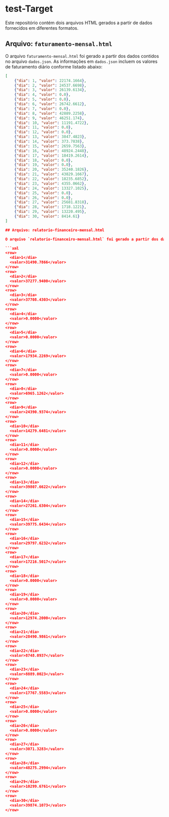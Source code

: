 # test-Target

Este repositório contém dois arquivos HTML gerados a partir de dados fornecidos em diferentes formatos.

## Arquivo: `faturamento-mensal.html`

O arquivo `faturamento-mensal.html` foi gerado a partir dos dados contidos no arquivo `dados.json`. As informações em `dados.json` incluem os valores de faturamento diário conforme listado abaixo:

```json
[
    {"dia": 1, "valor": 22174.1664},
    {"dia": 2, "valor": 24537.6698},
    {"dia": 3, "valor": 26139.6134},
    {"dia": 4, "valor": 0.0},
    {"dia": 5, "valor": 0.0},
    {"dia": 6, "valor": 26742.6612},
    {"dia": 7, "valor": 0.0},
    {"dia": 8, "valor": 42889.2258},
    {"dia": 9, "valor": 46251.174},
    {"dia": 10, "valor": 11191.4722},
    {"dia": 11, "valor": 0.0},
    {"dia": 12, "valor": 0.0},
    {"dia": 13, "valor": 3847.4823},
    {"dia": 14, "valor": 373.7838},
    {"dia": 15, "valor": 2659.7563},
    {"dia": 16, "valor": 48924.2448},
    {"dia": 17, "valor": 18419.2614},
    {"dia": 18, "valor": 0.0},
    {"dia": 19, "valor": 0.0},
    {"dia": 20, "valor": 35240.1826},
    {"dia": 21, "valor": 43829.1667},
    {"dia": 22, "valor": 18235.6852},
    {"dia": 23, "valor": 4355.0662},
    {"dia": 24, "valor": 13327.1025},
    {"dia": 25, "valor": 0.0},
    {"dia": 26, "valor": 0.0},
    {"dia": 27, "valor": 25681.8318},
    {"dia": 28, "valor": 1718.1221},
    {"dia": 29, "valor": 13220.495},
    {"dia": 30, "valor": 8414.61}
]

## Arquivo: relatorio-financeiro-mensal.html

O arquivo `relatorio-financeiro-mensal.html` foi gerado a partir dos dados contidos no arquivo `dados (2).xml`. As informações em `dados (2).xml` incluem os valores de faturamento diário conforme listado abaixo:

```xml
<row>
  <dia>1</dia>
  <valor>31490.7866</valor>
</row>
<row>
  <dia>2</dia>
  <valor>37277.9400</valor>
</row>
<row>
  <dia>3</dia>
  <valor>37708.4303</valor>
</row>
<row>
  <dia>4</dia>
  <valor>0.0000</valor>
</row>
<row>
  <dia>5</dia>
  <valor>0.0000</valor>
</row>
<row>
  <dia>6</dia>
  <valor>17934.2269</valor>
</row>
<row>
  <dia>7</dia>
  <valor>0.0000</valor>
</row>
<row>
  <dia>8</dia>
  <valor>6965.1262</valor>
</row>
<row>
  <dia>9</dia>
  <valor>24390.9374</valor>
</row>
<row>
  <dia>10</dia>
  <valor>14279.6481</valor>
</row>
<row>
  <dia>11</dia>
  <valor>0.0000</valor>
</row>
<row>
  <dia>12</dia>
  <valor>0.0000</valor>
</row>
<row>
  <dia>13</dia>
  <valor>39807.6622</valor>
</row>
<row>
  <dia>14</dia>
  <valor>27261.6304</valor>
</row>
<row>
  <dia>15</dia>
  <valor>39775.6434</valor>
</row>
<row>
  <dia>16</dia>
  <valor>29797.6232</valor>
</row>
<row>
  <dia>17</dia>
  <valor>17216.5017</valor>
</row>
<row>
  <dia>18</dia>
  <valor>0.0000</valor>
</row>
<row>
  <dia>19</dia>
  <valor>0.0000</valor>
</row>
<row>
  <dia>20</dia>
  <valor>12974.2000</valor>
</row>
<row>
  <dia>21</dia>
  <valor>28490.9861</valor>
</row>
<row>
  <dia>22</dia>
  <valor>8748.0937</valor>
</row>
<row>
  <dia>23</dia>
  <valor>8889.0023</valor>
</row>
<row>
  <dia>24</dia>
  <valor>17767.5583</valor>
</row>
<row>
  <dia>25</dia>
  <valor>0.0000</valor>
</row>
<row>
  <dia>26</dia>
  <valor>0.0000</valor>
</row>
<row>
  <dia>27</dia>
  <valor>3071.3283</valor>
</row>
<row>
  <dia>28</dia>
  <valor>48275.2994</valor>
</row>
<row>
  <dia>29</dia>
  <valor>10299.6761</valor>
</row>
<row>
  <dia>30</dia>
  <valor>39874.1073</valor>
</row>
